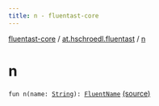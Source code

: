 ```yaml
---
title: n - fluentast-core
---
```


[fluentast-core](../index.html) / [at.hschroedl.fluentast](index.html) / [n](.)

# n

`fun n(name: `[`String`](https://kotlinlang.org/api/latest/jvm/stdlib/kotlin/-string/index.html)`): `[`FluentName`](../at.hschroedl.fluentast.ast.expression/-fluent-name/index.html) [(source)](http://github.com/hschroedl/fluentast/tree/master/core/at.hschroedl.fluentast/Fluentast.kt#L59)